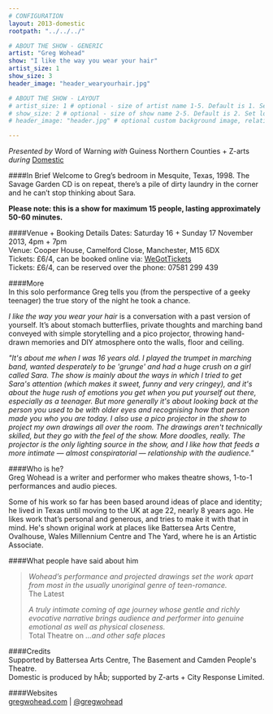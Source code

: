 ```yaml
---
# CONFIGURATION
layout: 2013-domestic
rootpath: "../../../"

# ABOUT THE SHOW - GENERIC
artist: "Greg Wohead"
show: "I like the way you wear your hair"
artist_size: 1
show_size: 3
header_image: "header_wearyourhair.jpg"

# ABOUT THE SHOW - LAYOUT
# artist_size: 1 # optional - size of artist name 1-5. Default is 1. Set longer names to lower values
# show_size: 2 # optional - size of show name 2-5. Default is 2. Set longer names to lower values
# header_image: "header.jpg" # optional custom background image, relative to current page

---
```

*Presented by* Word of Warning *with* Guiness Northern Counties + Z-arts       
*during* [Domestic](/current/2013-domestic/index.html)        

####In Brief
Welcome to Greg’s bedroom in Mesquite, Texas, 1998. The Savage Garden CD is on repeat, there’s a pile of dirty laundry in the corner and he can’t stop thinking about Sara.
            
**Please note: this is a show for maximum 15 people, lasting approximately 50-60 minutes.**        
         
####Venue + Booking Details
Dates: Saturday 16 + Sunday 17 November 2013, 4pm + 7pm        
Venue: Cooper House, Camelford Close, Manchester, M15 6DX   
Tickets: £6/4, can be booked online via: [WeGotTickets](http://www.wegottickets.com/wordofwarning)     
Tickets: £6/4, can be reserved over the phone: 07581 299 439       

####More      
In this solo performance Greg tells you (from the perspective of a geeky teenager) the true story of the night he took a chance.

*I like the way you wear your hair* is a conversation with a past version of yourself. It’s about stomach butterflies, private thoughts and marching band conveyed with simple storytelling and a pico projector, throwing hand-drawn memories and DIY atmosphere onto the walls, floor and ceiling.

*"It's about me when I was 16 years old. I played the trumpet in marching band, wanted desperately to be 'grunge' and had a huge crush on a girl called Sara. The show is mainly about the ways in which I tried to get Sara's attention (which makes it sweet, funny and very cringey), and it's about the huge rush of emotions you get when you put yourself out there, especially as a teenager. But more generally it's about looking back at the person you used to be with older eyes and recognising how that person made you who you are today. I also use a pico projector in the show to project my own drawings all over the room. The drawings aren't technically skilled, but they go with the feel of the show. More doodles, really. The projector is the only lighting source in the show, and I like how that feeds a more intimate — almost conspiratorial — relationship with the audience."*       
            
####Who is he?    
Greg Wohead is a writer and performer who makes theatre shows, 1-to-1 performances and audio pieces.          
         
Some of his work so far has been based around ideas of place and identity; he lived in Texas until moving to the UK at age 22, nearly 8 years ago. He likes work that’s personal and generous, and tries to make it with that in mind. He's shown original work at places like Battersea Arts Centre, Ovalhouse, Wales Millennium Centre and The Yard, where he is an Artistic Associate.        
         
####What people have said about him       
>*Wohead’s performance and projected drawings set the work apart from most in the usually unoriginal genre of teen-romance.*<br>The Latest         
>         
>*A truly intimate coming of age journey whose gentle and richly evocative narrative brings audience and performer into genuine emotional as well as physical closeness.*<br>Total Theatre on *...and other safe places*        
        
####Credits        
Supported by Battersea Arts Centre, The Basement and Camden People's Theatre.          
Domestic is produced by hÅb; supported by Z-arts + City Response Limited.         
          
####Websites        
[gregwohead.com](http://http://gregwohead.com) | [@gregwohead](http://twitter.com/gregwohead)
